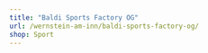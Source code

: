 ```yaml
---
title: "Baldi Sports Factory OG"
url: /wernstein-am-inn/baldi-sports-factory-og/
shop: Sport
---
```

